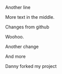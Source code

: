 Another line

More text in the middle.

Changes from github

Woohoo.

Another change

And more

Danny forked my project
